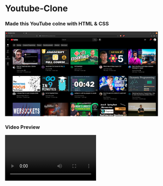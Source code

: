 # Youtube-Clone
### Made this YouTube colne with HTML & CSS
![YC-screenshot](./assets/YC-screenshot.png)

### Video Preview
![YC-preview](./assets/YC-preview.mp4)


